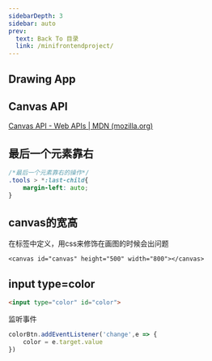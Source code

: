 ```yaml
---
sidebarDepth: 3
sidebar: auto
prev:
  text: Back To 目录
  link: /minifrontendproject/
---
```




## Drawing App





## Canvas API

[Canvas API - Web APIs | MDN (mozilla.org)](https://developer.mozilla.org/en-US/docs/Web/API/Canvas_API)





## 最后一个元素靠右

```css
/*最后一个元素靠右的操作*/
.tools > *:last-child{
    margin-left: auto;
}
```



## canvas的宽高

在标签中定义，用css来修饰在画图的时候会出问题

```
<canvas id="canvas" height="500" width="800"></canvas>
```



## input type=color

```html
<input type="color" id="color">
```

监听事件

```js
colorBtn.addEventListener('change',e => {
    color = e.target.value
})
```

